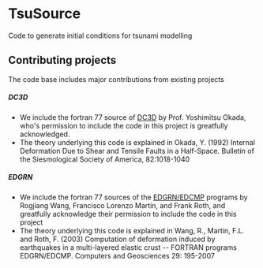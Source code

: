 TsuSource
=========

Code to generate initial conditions for tsunami modelling


Contributing projects
---------------------

The code base includes major contributions from existing projects

##### DC3D
* We include the fortran 77 source of [DC3D] by Prof.  Yoshimitsu Okada, who's permission to include the code in this project is greatfully acknowledged.
* The theory underlying this code is explained in Okada, Y. (1992) Internal Deformation Due to Shear and Tensile Faults in a Half-Space. Bulletin of the Siesmological Society of America, 82:1018-1040

##### EDGRN
* We include the fortran 77 sources of the [EDGRN/EDCMP] programs by Rogjiang Wang, Francisco Lorenzo Martin, and Frank Roth, and greatfully acknowledge their permission to include the code in this project
* The theory underlying this code is explained in Wang, R., Martin, F.L. and Roth, F. (2003) Computation of deformation induced by earthquakes in a multi-layered elastic crust -- FORTRAN programs EDGRN/EDCMP. Computers and Geosciences 29: 195-2007


[DC3D]: http://www.bosai.go.jp/study/application/dc3d/DC3Dhtml_E.html
[EDGRN/EDCMP]: ftp://ftp.gfz-potsdam.de/pub/home/turk/wang/edgrn+edcmp-code+input.zip
